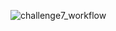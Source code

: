 ![challenge7_workflow](https://github.com/IrenieHan/alteryx_challenge_project/assets/56231784/e54b3472-b47f-4d47-83c1-1bd47b98b6b8)
